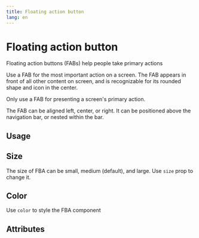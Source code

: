 ```yaml
---
title: Floating action button
lang: en
---
```


<script setup lang="ts">
  import props from "../../../example/fba/description/en-props.ts";
</script>

# Floating action button

Floating action buttons (FABs) help people take primary actions

Use a FAB for the most important action on a screen. The FAB appears in front of all other content on screen, and is recognizable for its rounded shape and icon in the center.

Only use a FAB for presenting a screen's primary action.

The FAB can be aligned left, center, or right. It can be positioned above the navigation bar, or nested within the bar.

## Usage

<demo src="../../../example/fba/basic.vue" preview="[7-14]" />

## Size

The size of FBA can be small, medium (default), and large. Use `size` prop to change it.

<demo src="../../../example/fba/size.vue" preview="[7-15]" />

## Color

Use `color` to style the FBA component

<demo src="../../../example/fba/color.vue" preview="[7-16]" />

## Attributes

<table-block type="propsEn" :data="props" />
